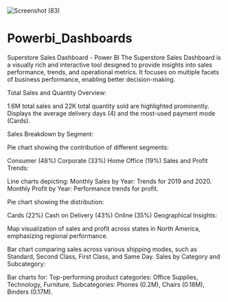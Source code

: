 ![Screenshot (83)](https://github.com/user-attachments/assets/2e853b19-571d-41d7-af28-1fc5d051e60f)
# Powerbi_Dashboards
Superstore Sales Dashboard - Power BI The Superstore Sales Dashboard is a visually rich and interactive tool designed to provide insights into sales performance, trends, and operational metrics. It focuses on multiple facets of business performance, enabling better decision-making.


Total Sales and Quantity Overview:

1.6M total sales and 22K total quantity sold are highlighted prominently.
Displays the average delivery days (4) and the most-used payment mode (Cards).

Sales Breakdown by Segment:

Pie chart showing the contribution of different segments:

Consumer (48%)
Corporate (33%)
Home Office (19%)
Sales and Profit Trends:

Line charts depicting:
Monthly Sales by Year: Trends for 2019 and 2020.
Monthly Profit by Year: Performance trends for profit.


Pie chart showing the distribution:

Cards (22%)
Cash on Delivery (43%)
Online (35%)
Geographical Insights:

Map visualization of sales and profit across states in North America, emphasizing regional performance.

Bar chart comparing sales across various shipping modes, such as Standard, Second Class, First Class, and Same Day.
Sales by Category and Subcategory:

Bar charts for:
Top-performing product categories: Office Supplies, Technology, Furniture.
Subcategories: Phones (0.2M), Chairs (0.18M), Binders (0.17M).
